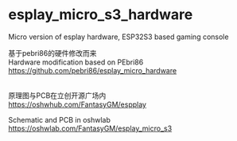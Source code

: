 # esplay_micro_s3_hardware
Micro version of esplay hardware, ESP32S3 based gaming console

基于pebri86的硬件修改而来<br>
Hardware modification based on PEbri86<br>
https://github.com/pebri86/esplay_micro_hardware<br><br>

原理图与PCB在立创开源广场内<br>
https://oshwhub.com/FantasyGM/espplay<br>

Schematic and PCB in oshwlab<br>
https://oshwlab.com/FantasyGM/esplay_micro_s3<br>
